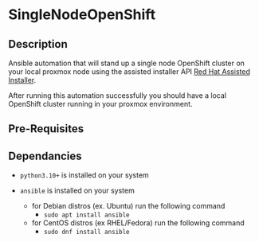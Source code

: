 # SingleNodeOpenShift

## Description

Ansible automation that will stand up a single node OpenShift cluster on your local proxmox node using the assisted installer API [Red Hat Assisted Installer](https://access.redhat.com/documentation/en-us/assisted_installer_for_openshift_container_platform/2022/html/assisted_installer_for_openshift_container_platform/installing-with-api#doc-wrapper). 

After running this automation successfully you should have a local OpenShift cluster running in your proxmox environment.

## Pre-Requisites




## Dependancies
- `python3.10+` is installed on your system

- `ansible` is installed on your system
    - for Debian distros (ex. Ubuntu) run the following command
        - `sudo apt install ansible` 
    - for CentOS distros (ex RHEL/Fedora) run the following command
        - `sudo dnf install ansible`





